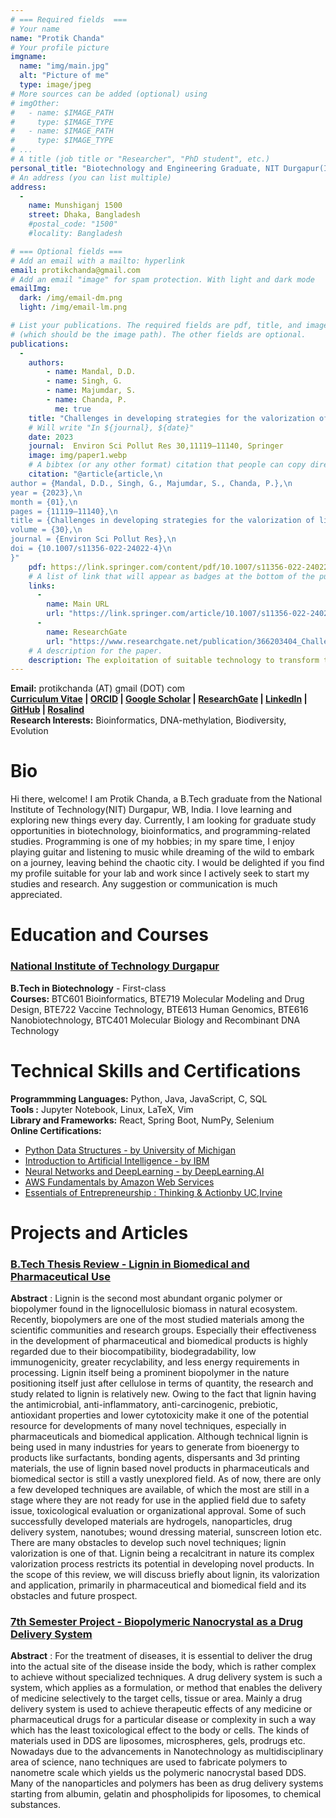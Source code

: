 ```yaml
---
# === Required fields  ===
# Your name 
name: "Protik Chanda"
# Your profile picture
imgname: 
  name: "img/main.jpg"
  alt: "Picture of me"
  type: image/jpeg
# More sources can be added (optional) using 
# imgOther:
#   - name: $IMAGE_PATH
#     type: $IMAGE_TYPE
#   - name: $IMAGE_PATH
#     type: $IMAGE_TYPE
# ...
# A title (job title or "Researcher", "PhD student", etc.)
personal_title: "Biotechnology and Engineering Graduate, NIT Durgapur(India)"
# An address (you can list multiple)
address: 
  - 
    name: Munshiganj 1500
    street: Dhaka, Bangladesh
    #postal_code: "1500"
    #locality: Bangladesh

# === Optional fields ===
# Add an email with a mailto: hyperlink
email: protikchanda@gmail.com
# Add an email "image" for spam protection. With light and dark mode
emailImg: 
  dark: /img/email-dm.png
  light: /img/email-lm.png

# List your publications. The required fields are pdf, title, and image 
# (which should be the image path). The other fields are optional.
publications:
  - 
    authors:
        - name: Mandal, D.D.
        - name: Singh, G.
        - name: Majumdar, S.
        - name: Chanda, P.
          me: true
    title: "Challenges in developing strategies for the valorization of lignin—a major pollutant of the paper mill industry"
    # Will write "In ${journal}, ${date}"
    date: 2023
    journal:  Environ Sci Pollut Res 30,11119–11140, Springer
    image: img/paper1.webp
    # A bibtex (or any other format) citation that people can copy directly from the website.
    citation: "@article{article,\n
author = {Mandal, D.D., Singh, G., Majumdar, S., Chanda, P.},\n
year = {2023},\n
month = {01},\n
pages = {11119–11140},\n
title = {Challenges in developing strategies for the valorization of lignin—a major pollutant of the paper mill industry},\n
volume = {30},\n
journal = {Environ Sci Pollut Res},\n
doi = {10.1007/s11356-022-24022-4}\n
}"
    pdf: https://link.springer.com/content/pdf/10.1007/s11356-022-24022-4.pdf
    # A list of link that will appear as badges at the bottom of the publication.
    links:
      -
        name: Main URL
        url: "https://link.springer.com/article/10.1007/s11356-022-24022-4"
      -
        name: ResearchGate
        url: "https://www.researchgate.net/publication/366203404_Challenges_in_developing_strategies_for_the_valorization_of_lignin-a_major_pollutant_of_the_paper_mill_industry"
    # A description for the paper.
    description: The exploitation of suitable technology to transform the wastes from pulp and paper industries (PPI) to value-added products is vital from an environmental and socio-economic point of view. As the volume and complexity of sludge and wastewater increase in a rapidly urbanizing world, the challenge of maintaining efficient wastewater treatment in a cost-effective and environmentally friendly manner must be met. Sludge management and disposal are significant problems associated with wastewater treatment plants. Applying the biorefinery concept is necessary for PPI from an environmental point of view and because of the piles of valuables contained therein in the form of waste. This review discusses current trends and challenges in wastewater management and the bio-valorization of paper mills. Lignin has been highlighted as a critical component for generating valuables, and its recovery prospects from solid and liquid PPI waste have been suggested.
---
```

**Email:** protikchanda (AT) gmail (DOT) com\
**[Curriculum Vitae](https://drive.google.com/file/d/1gNQBCJQUtrBKERx0zAblogbKMrF9fty6/view?usp=sharing) | [ORCID](https://orcid.org/0009-0008-7990-8033) | [Google Scholar](https://scholar.google.com/citations?user=f2kTenwAAAAJ&hl=en) | [ResearchGate](https://www.researchgate.net/profile/Protik-Chanda) | [LinkedIn](https://www.linkedin.com/in/protikchanda) | [GitHub](https://github.com/piedpipr) | [Rosalind](https://rosalind.info/users/protik/)**\
**Research Interests:** Bioinformatics, DNA-methylation, Biodiversity, Evolution
# Bio
Hi there, welcome! I am Protik Chanda, a B.Tech graduate from the National Institute of Technology(NIT) Durgapur, WB, India. I love learning and exploring new things every day. Currently, I am looking for graduate study opportunities in biotechnology, bioinformatics, and programming-related studies. Programming is one of my hobbies; in my spare time, I enjoy playing guitar and listening to music while dreaming of the wild to embark on a journey, leaving behind the chaotic city. I would be delighted if you find my profile suitable for your lab and work since I actively seek to start my studies and research. Any suggestion or communication is much appreciated.
# Education and Courses
### [National Institute of Technology Durgapur](https://nitdgp.ac.in/)
 **B.Tech in Biotechnology** - First-class\
 **Courses:**
 BTC601 Bioinformatics, BTE719 Molecular Modeling and Drug
Design, BTE722 Vaccine Technology, BTE613 Human Genomics, BTE616 Nanobiotechnology, BTC401 Molecular Biology and Recombinant DNA Technology
# Technical Skills and Certifications
**Programmming Languages:** Python, Java, JavaScript, C, SQL\
**Tools :** Jupyter Notebook, Linux, LaTeX, Vim\
**Library and Frameworks:** React, Spring Boot, NumPy, Selenium\
**Online Certifications:** 
 - [Python Data Structures - by University of Michigan](https://www.coursera.org/account/accomplishments/records/9662RLFWSSS9)
 - [Introduction to Artificial Intelligence - by IBM](https://www.coursera.org/account/accomplishments/records/C9PZHVQ89FL7)
 - [Neural Networks and DeepLearning - by DeepLearning.AI](https://www.coursera.org/account/accomplishments/records/G6S6A979UDUT)
 - [AWS Fundamentals by Amazon Web Services](https://www.coursera.org/account/accomplishments/records/SD2E9T4X5SCY)
 - [Essentials of Entrepreneurship : Thinking & Actionby UC,Irvine](https://www.coursera.org/account/accomplishments/verify/6GREFSRV2A8S)
# Projects and Articles
 ### [B.Tech Thesis Review - Lignin in Biomedical and Pharmaceutical Use](https://drive.google.com/drive/folders/1mroOKWDQP8z2U18yYhP9iOna-8kEUY-y)
 **Abstract** : Lignin is the second most abundant organic polymer or biopolymer found in the
lignocellulosic biomass in natural ecosystem. Recently, biopolymers are one of the most
studied materials among the scientific communities and research groups. Especially their
effectiveness in the development of pharmaceutical and biomedical products is highly
regarded due to their biocompatibility, biodegradability, low immunogenicity, greater
recyclability, and less energy requirements in processing. Lignin itself being a prominent
biopolymer in the nature positioning itself just after cellulose in terms of quantity, the research
and study related to lignin is relatively new. Owing to the fact that lignin having the
antimicrobial, anti-inflammatory, anti-carcinogenic, prebiotic, antioxidant properties and
lower cytotoxicity make it one of the potential resource for developments of many novel
techniques, especially in pharmaceuticals and biomedical application. Although technical
lignin is being used in many industries for years to generate from bioenergy to products like
surfactants, bonding agents, dispersants and 3d printing materials, the use of lignin based
novel products in pharmaceuticals and biomedical sector is still a vastly unexplored field. As
of now, there are only a few developed techniques are available, of which the most are still in
a stage where they are not ready for use in the applied field due to safety issue, toxicological
evaluation or organizational approval. Some of such successfully developed materials are
hydrogels, nanoparticles, drug delivery system, nanotubes; wound dressing material,
sunscreen lotion etc. There are many obstacles to develop such novel techniques; lignin
valorization is one of that. Lignin being a recalcitrant in nature its complex valorization
process restricts its potential in developing novel products. In the scope of this review, we will
discuss briefly about lignin, its valorization and application, primarily in pharmaceutical and
biomedical field and its obstacles and future prospect.
 ### [7th Semester Project - Biopolymeric Nanocrystal as a Drug Delivery System](https://drive.google.com/drive/folders/1QJQa-bRiZDR2NDhTGOEMRAiwn_civFmX)
**Abstract** : For the treatment of diseases, it is essential to deliver the drug into the actual site of the disease
inside the body, which is rather complex to achieve without specialized techniques. A drug delivery
system is such a system, which applies as a formulation, or method that enables the delivery of
medicine selectively to the target cells, tissue or area. Mainly a drug delivery system is used to
achieve therapeutic effects of any medicine or pharmaceutical drugs for a particular disease or
complexity in such a way which has the least toxicological effect to the body or cells. The kinds of
materials used in DDS are liposomes, microspheres, gels, prodrugs etc. Nowadays due to the
advancements in Nanotechnology as multidisciplinary area of science, nano techniques are used to
fabricate polymers to nanometre scale which yields us the polymeric nanocrystal based DDS. Many
of the nanoparticles and polymers has been as drug delivery systems starting from albumin, gelatin
and phospholipids for liposomes, to chemical substances.
